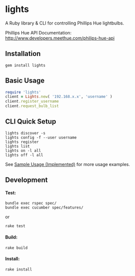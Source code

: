 lights
========
A Ruby library & CLI for controlling Phillips Hue lightbulbs.

Phillips Hue API Documentation: http://www.developers.meethue.com/philips-hue-api

Installation
----
```
gem install lights 
```

Basic Usage
-----
```ruby
require 'lights'
client = Lights.new( '192.168.x.x', 'username' )
client.register_username
client.request_bulb_list
```

CLI Quick Setup
----

```
lights discover -s
lights config -f --user username
lights register
lights list
lights on -l all
lights off -l all
```

See [Sample Usage (Implemented)](https://github.com/turnerba/lights/wiki/Sample-Usage-(Implemented)) for more usage examples.

Development
-----
#### Test:
```
bundle exec rspec spec/
bundle exec cucumber spec/features/
```
or
```
rake test
```

#### Build:
```
rake build
```

#### Install:
```
rake install
```

